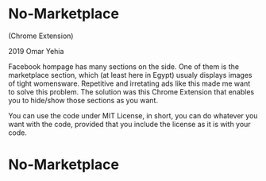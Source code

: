 # No-Marketplace
(Chrome Extension)

2019 Omar Yehia

Facebook hompage has many sections on the side.
One of them is the marketplace section,
which (at least here in Egypt) usualy displays images of tight womensware.
Repetitive and irretating ads like this made me want to solve this problem.
The solution was this Chrome Extension that enables you to hide/show those sections as you want.

You can use the code under MIT License, in short, you can do whatever you want with the code, provided that you include the license as it is with your code.
# No-Marketplace
